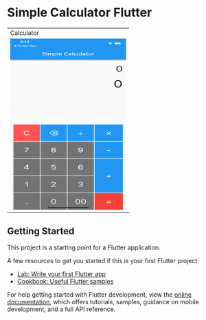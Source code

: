 # Simple Calculator Flutter

<table>
  <tr>
    <td>Calculator</td>
  </tr>
  <tr>
    <td><img src="https://raw.githubusercontent.com/Basu0369/Flutter_Simple_Calculator/master/android/app/src/main/res/drawable/SimpleCalculator.png" width=270 height=400></td>
    
  </tr>
 </table>

## Getting Started

This project is a starting point for a Flutter application.

A few resources to get you started if this is your first Flutter project:

- [Lab: Write your first Flutter app](https://docs.flutter.dev/get-started/codelab)
- [Cookbook: Useful Flutter samples](https://docs.flutter.dev/cookbook)

For help getting started with Flutter development, view the
[online documentation](https://docs.flutter.dev/), which offers tutorials,
samples, guidance on mobile development, and a full API reference.
